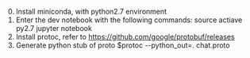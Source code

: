 0. Install miniconda, with python2.7 environment
1. Enter the dev notebook with the following commands:
   source actiave py2.7
   jupyter notebook
2. Install protoc, refer to https://github.com/google/protobuf/releases
3. Generate python stub of proto
   $protoc --python_out=. chat.proto 
